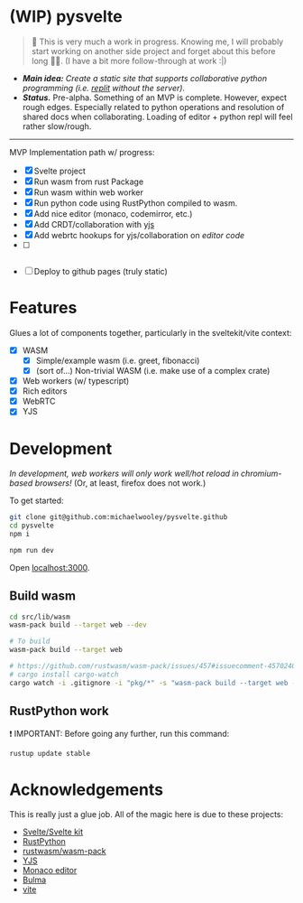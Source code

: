 # (WIP) pysvelte

> 👋 This is very much a work in progress. Knowing me, I will probably start working on another side project and forget about this before long 🤷‍♂️. (I have a bit more follow-through at work :|)

- _**Main idea:** Create a static site that supports collaborative python programming (i.e. [replit](https://replit.com/) without the server)._
- _**Status.**_ Pre-alpha. Something of an MVP is complete. However, expect rough edges. Especially related to python operations and resolution of shared docs when collaborating. Loading of editor + python repl will feel rather slow/rough.

---

MVP Implementation path w/ progress:

- [x] Svelte project
- [x] Run wasm from rust Package
- [x] Run wasm within web worker
- [x] Run python code using RustPython compiled to wasm.
- [x] Add nice editor (monaco, codemirror, etc.)
- [x] Add CRDT/collaboration with [yjs](https://docs.yjs.dev/)
- [x] Add webrtc hookups for yjs/collaboration on _editor code_
- [ ] ~~~Add CRDT validation of python editor output/state.~~~ (Not an MVP element)
- [ ] Deploy to github pages (truly static)

# Features

Glues a lot of components together, particularly in the sveltekit/vite context:

- [x] WASM
  - [x] Simple/example wasm (i.e. greet, fibonacci)
  - [x] (sort of...) Non-trivial WASM (i.e. make use of a complex crate)
- [x] Web workers (w/ typescript)
- [x] Rich editors
- [x] WebRTC
- [x] YJS

# Development

_In development, web workers will only work well/hot reload in chromium-based browsers!_ (Or, at least, firefox does not work.)

To get started:

```bash
git clone git@github.com:michaelwooley/pysvelte.github
cd pysvelte
npm i

npm run dev
```

Open [localhost:3000](http://localhost:3000).

## Build wasm

```bash
cd src/lib/wasm
wasm-pack build --target web --dev

# To build
wasm-pack build --target web

# https://github.com/rustwasm/wasm-pack/issues/457#issuecomment-457024036
# cargo install cargo-watch
cargo watch -i .gitignore -i "pkg/*" -s "wasm-pack build --target web --dev"
```

## RustPython work

❗ IMPORTANT: Before going any further, run this command:

```bash
rustup update stable
```

# Acknowledgements

This is really just a glue job. All of the magic here is due to these projects:

- [Svelte/Svelte kit](kit.svelte.dev)
- [RustPython](https://github.com/RustPython/RustPython)
- [rustwasm/wasm-pack](https://github.com/rustwasm/wasm-pack)
- [YJS](https://docs.yjs.dev)
- [Monaco editor](https://microsoft.github.io/monaco-editor)
- [Bulma](https://bulma.io)
- [vite](https://vitejs.dev/)
